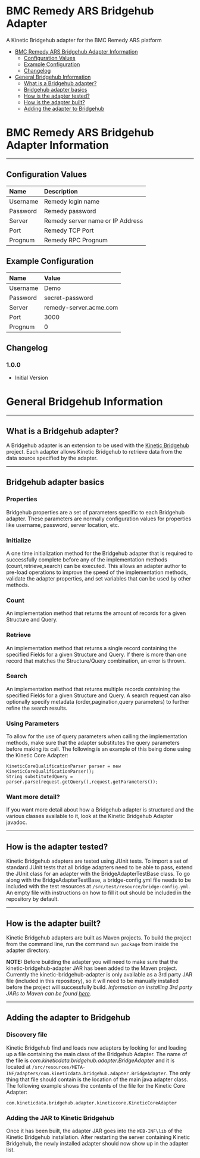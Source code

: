 # BMC Remedy ARS Bridgehub Adapter
A Kinetic Bridgehub adapter for the BMC Remedy ARS platform

* [BMC Remedy ARS Bridgehub Adapter Information](#bmc-remedy-ars-bridgehub-adapter-information)
  * [Configuration Values](#configuration-values)
  * [Example Configuration](#example-configuration)
  * [Changelog](#changelog)
* [General Bridgehub Information](#general-bridgehub-information)
  * [What is a Bridgehub adapter?](#what-is-a-bridgehub-adapter)
  * [Bridgehub adapter basics](#bridgehub-adapter-basics)
  * [How is the adapter tested?](#how-is-the-adapter-tested)
  * [How is the adapter built?](#how-is-the-adapter-built)
  * [Adding the adapter to Bridgehub](#adding-the-adapter-to-bridgehub)

# BMC Remedy ARS Bridgehub Adapter Information
---
## Configuration Values
| Name                    | Description |
| :---------| :------------------------- |
| Username  | Remedy login name |
| Password  | Remedy password |
| Server    | Remedy server name or IP Address |
| Port      | Remedy TCP Port |
| Prognum   | Remedy RPC Prognum |

## Example Configuration
| Name | Value |
| :---- | :--- |
| Username | Demo |
| Password | secret-password |
| Server   | remedy-server.acme.com |
| Port     | 3000 |
| Prognum  | 0 |

## Changelog
### 1.0.0
* Initial Version

# General Bridgehub Information
---
## What is a Bridgehub adapter?
A Bridgehub adapter is an extension to be used with the [Kinetic Bridgehub](http://community.kineticdata.com/10_Kinetic_Request/Kinetic_Request_Core_Edition/Resources/Bridgehub) project. Each adapter allows Kinetic Bridgehub to retrieve data from the data source specified by the adapter.

---
## Bridgehub adapter basics
### Properties
Bridgehub properties are a set of parameters specific to each Bridgehub adapter. These parameters are normally configuration values for properties like username, password, server location, etc. 

### Initialize
A one time initialization method for the Bridgehub adapter that is required to successfully complete before any of the implementation methods (count,retrieve,search) can be executed. This allows an adapter author to pre-load operations to improve the speed of the implementation methods, validate the adapter properties, and set variables that can be used by other methods.

### Count
An implementation method that returns the amount of records for a given Structure and Query.

### Retrieve
An implementation method that returns a single record containing the specified Fields for a given Structure and Query. If there is more than one record that matches the Structure/Query combination, an error is thrown.

### Search
An implementation method that returns multiple records containing the specified Fields for a given Structure and Query. A search request can also optionally specify metadata (order,pagination,query parameters) to further refine the search results.

### Using Parameters
To allow for the use of query parameters when calling the implementation methods, make sure that the adapter substitutes the query parameters before making its call. The following is an example of this being done using the Kinetic Core Adapter:

```
KineticCoreQualificationParser parser = new KineticCoreQualificationParser();
String substitutedQuery = parser.parse(request.getQuery(),request.getParameters());
```

### Want more detail?
If you want more detail about how a Bridgehub adapter is structured and the various classes available to it, look at the Kinetic Bridgehub Adapter javadoc.

---
## How is the adapter tested?
Kinetic Bridgehub adapters are tested using JUnit tests. To import a set of standard JUnit tests that all bridge adapters need to be able to pass, extend the JUnit class for an adapter with the BridgeAdapterTestBase class. To go along with the BridgeAdapterTestBase, a bridge-config.yml file needs to be included with the test resources at `/src/test/resource/bridge-config.yml`. An empty file with instructions on how to fill it out should be included in the repository by default.

---
## How is the adapter built?
Kinetic Bridgehub adapters are built as Maven projects. To build the project from the command line, run the command `mvn package` from inside the adapter directory.

**NOTE:** Before building the adapter you will need to make sure that the kinetic-bridgehub-adapter JAR has been added to the Maven project. Currently the kinetic-bridgehub-adapter is only available as a 3rd party JAR file (included in this repository), so it will need to be manually installed before the project will successfully build. *Information on installing 3rd party JARs to Maven can be found [here](https://maven.apache.org/guides/mini/guide-3rd-party-jars-local.html).*

---
## Adding the adapter to Bridgehub
### Discovery file
Kinetic Bridgehub find and loads new adapters by looking for and loading up a file containing the main class of the Bridgehub Adapter. The name of the file is *com.kineticdata.bridgehub.adapter.BridgeAdapter* and it is located at `/src/resources/META-INF/adapters/com.kineticdata.bridgehub.adapter.BridgeAdapter`. The only thing that file should contain is the location of the main java adapter class. The following example shows the contents of the file for the Kinetic Core Adapter:

```
com.kineticdata.bridgehub.adapter.kineticcore.KineticCoreAdapter
```

### Adding the JAR to Kinetic Bridgehub
Once it has been built, the adapter JAR goes into the `WEB-INF\lib` of the Kinetic Bridgehub installation. After restarting the server containing Kinetic Bridgehub, the newly installed adapter should now show up in the adapter list.
